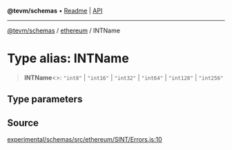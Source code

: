 **@tevm/schemas** • [Readme](../../README.md) \| [API](../../modules.md)

***

[@tevm/schemas](../../README.md) / [ethereum](../README.md) / INTName

# Type alias: INTName

> **INTName**\<\>: `"int8"` \| `"int16"` \| `"int32"` \| `"int64"` \| `"int128"` \| `"int256"`

## Type parameters

## Source

[experimental/schemas/src/ethereum/SINT/Errors.js:10](https://github.com/evmts/tevm-monorepo/blob/main/experimental/schemas/src/ethereum/SINT/Errors.js#L10)
